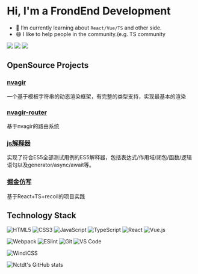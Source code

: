 # Hi, I'm a FrondEnd Development
- 🌱 I’m currently learning about `React/Vue/TS` and other side.
- 😄 I like to help people in the community.(e.g. TS community

[![](https://img.shields.io/badge/Github-Nctdt-brightgreen?&logo=github)](https://github.com/Nctdt)
[![](https://img.shields.io/badge/%E6%8E%98%E9%87%91-%E6%9D%BE%E5%B9%BA-orange)](https://juejin.cn/user/96412756611975)
![](https://visitor-badge.glitch.me/badge?page_id=Nctdt.readme)

## OpenSource Projects
### [nvagir](https://github.com/Nctdt/nvagir)
一个基于模板字符串的动态渲染框架，有完整的类型支持，实现最基本的渲染
### [nvagir-router](https://github.com/Nctdt/nvagir-router)
基于nvagir的路由系统
### [js解释器](https://github.com/Nctdt/jsjs-homework)
实现了符合ES5全部测试用例的ES5解释器，包括表达式/作用域/闭包/函数/逻辑语句以及generator/async/await等。
### [掘金仿写](https://github.com/Nctdt/byte-juejin)
基于React+TS+recoil的项目实践

## Technology Stack

![HTML5](https://img.shields.io/badge/-HTML5-%23E44D27?style=flat-square&logo=html5&logoColor=ffffff)
![CSS3](https://img.shields.io/badge/-CSS3-%231572B6?style=flat-square&logo=css3)
![JavaScript](https://img.shields.io/badge/-JavaScript-%23F7DF1C?style=flat-square&logo=javascript&logoColor=000000&labelColor=%23F7DF1C&color=%23FFCE5A)
![TypeScript](https://img.shields.io/badge/-TypeScript-007ACC?style=flat-square&logo=typescript&logoColor=white)
![React](https://img.shields.io/badge/-React-%23282C34?style=flat-square&logo=react)
![Vue.js](https://img.shields.io/badge/-Vue.js-%232c3e50?style=flat-square&logo=vuedotjs)

![Webpack](https://img.shields.io/badge/-Webpack-%232C3A42?style=flat-square&logo=webpack)
![ESlint](https://img.shields.io/badge/-ESLint-%234B32C3?style=flat-square&logo=eslint)
![Git](https://img.shields.io/badge/-Git-%23F05032?style=flat-square&logo=git&logoColor=%23ffffff)
![VS Code](https://img.shields.io/badge/-VSCode-%23007ACC?style=flat-square&logo=visual-studio-code)

![WindiCSS](https://img.shields.io/badge/-WindiCss-%231a202c?style=flat-square&logo=windi-css)

![Nctdt's GitHub stats](https://github-readme-stats.vercel.app/api?username=Nctdt&show_icons=true&count_private=true)
<br>
